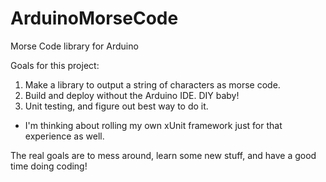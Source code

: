# ArduinoMorseCode
Morse Code library for Arduino

Goals for this project:
1. Make a library to output a string of characters as morse code.
2. Build and deploy without the Arduino IDE.  DIY baby!
3. Unit testing, and figure out best way to do it.
 * I'm thinking about rolling my own xUnit framework just for that experience as well.

The real goals are to mess around, learn some new stuff, and have a good time doing coding!
